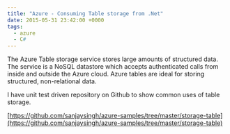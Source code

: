```yaml
---
title: "Azure - Consuming Table storage from .Net"
date: 2015-05-31 23:42:00 +0000
tags:
  - azure
  - C#
---
```


The Azure Table storage service stores large amounts of structured data. The service is a NoSQL datastore which accepts authenticated calls from inside and outside the Azure cloud. Azure tables are ideal for storing structured, non-relational data. 

I have unit test driven repository on Github to show common uses of table storage.

[https://github.com/sanjaysingh/azure-samples/tree/master/storage-table](https://github.com/sanjaysingh/azure-samples/tree/master/storage-table)